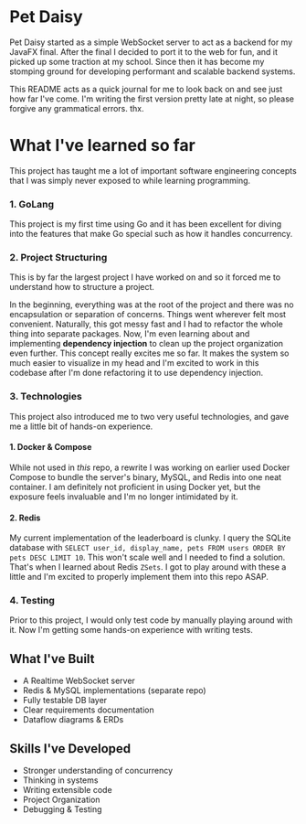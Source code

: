 # Pet Daisy

Pet Daisy started as a simple WebSocket server to act as a backend for my JavaFX final. After the final I decided to port it to the web for fun, and it picked up some traction at my school. Since then it has become my stomping ground for developing performant and scalable backend systems.

This README acts as a quick journal for me to look back on and see just how far I've come. I'm writing the first version pretty late at night, so please forgive any grammatical errors. thx.


# What I've learned so far

This project has taught me a lot of important software engineering concepts that I was simply never exposed to while learning programming.

### 1. GoLang

This project is my first time using Go and it has been excellent for diving into the features that make Go special such as how it handles concurrency.

### 2. Project Structuring

This is by far the largest project I have worked on and so it forced me to understand how to structure a project. 

In the beginning, everything was at the root of the project and there was no encapsulation or separation of concerns. Things went wherever felt most convenient. Naturally, this got messy fast and I had to refactor the whole thing into separate packages. Now, I'm even learning about and implementing **dependency injection** to clean up the project organization even further. This concept really excites me so far. It makes the system so much easier to visualize in my head and I'm excited to work in this codebase after I'm done refactoring it to use dependency injection.

### 3. Technologies

This project also introduced me to two very useful technologies, and gave me a little bit of hands-on experience.

#### 1. Docker & Compose

While not used in *this* repo, a rewrite I was working on earlier used Docker Compose to bundle the server's binary, MySQL, and Redis into one neat container. I am definitely not proficient in using Docker yet, but the exposure feels invaluable and I'm no longer intimidated by it.

#### 2. Redis

My current implementation of the leaderboard is clunky. I query the SQLite database with `SELECT user_id, display_name, pets FROM users ORDER BY pets DESC LIMIT 10`. This won't scale well and I needed to find a solution. That's when I learned about Redis `ZSets`. I got to play around with these a little and I'm excited to properly implement them into this repo ASAP.

### 4. Testing

Prior to this project, I would only test code by manually playing around with it. Now I'm getting some hands-on experience with writing tests.

## What I've Built

- A Realtime WebSocket server
- Redis & MySQL implementations (separate repo)
- Fully testable DB layer
- Clear requirements documentation
- Dataflow diagrams & ERDs

## Skills I've Developed
- Stronger understanding of concurrency
- Thinking in systems
- Writing extensible code
- Project Organization
- Debugging & Testing

